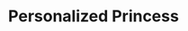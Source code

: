 --- 
title: "Personalized Princess"
publishdate: "2019-1-26T16:48:46+02:00"
src: "https://365manga.net/manga/personalized-princess"
image: "https://data.365manga.net/images/thumbnails/30736-personalized-princess.jpg"
description: " From Loyal Kiss: Bishie boy that got transfered and visited Ohn Noori, Lee Sun-Uh. I was surely suprised that my father, who I never met myself, had sent him, but to say he's one of my fiancée candidates!!! AND WHAT? My father is the king of a secret kingdom? Oh my~ ? Then I...am a princess? With two fiancée candidates, I ended up with a happy headache...…"
---